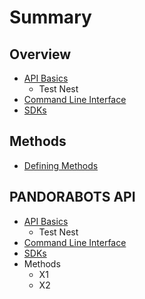 # Summary

## Overview

* [API Basics](README.md)
  * Test Nest
* [Command Line Interface](command-line-interface.md)
* [SDKs](sdks.md)

## Methods

* [Defining Methods](methods.md)

## PANDORABOTS API

* [API Basics](https://www.gitbook.com/book/lkunze/pandorabots-api/edit#)
  * Test Nest
* [Command Line Interface](command-line-interface.md)
* [SDKs](sdks.md)
* Methods
  * X1
  * X2




